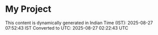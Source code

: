 # My Project

This content is dynamically generated in Indian Time (IST): 2025-08-27 07:52:43 IST
Converted to UTC: 2025-08-27 02:22:43 UTC
